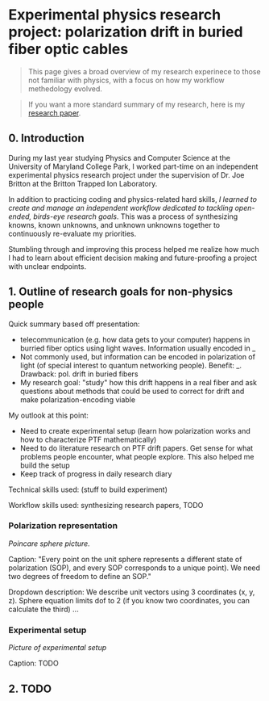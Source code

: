# Experimental physics research project: polarization drift in buried fiber optic cables

> This page gives a broad overview of my research experinece to those not familiar with physics, with a focus on how my workflow methedology evolved.

> If you want a more standard summary of my research, here is my [research paper](google.com).

<!-- $${\color{red}This\ page\ gives\ a\ broad\ overview\ of\ my\ research\ experinece\ to\ those\ not\ familiar\ with\ physics,\ with\ a\ focus\ on\ how\ my\ workflow\ methedology\ evolved.}$$ -->

## 0. Introduction
<!-- A first glance should give everythign at a high-level, with more detailed descriptions hidden by default (use dropdown to reveal). There should also be links to specific hard skills learned/used, as well as specific soft skills (reader clicks on these links and goes to the sections) -->

During my last year studying Physics and Computer Science at the University of Maryland College Park, I worked part-time on an independent experimental physics research project under the supervision of Dr. Joe Britton at the Britton Trapped Ion Laboratory.

In addition to practicing coding and physics-related hard skills, _I learned to create and manage an independent workflow dedicated to tackling open-ended, birds-eye research goals_. This was a process of synthesizing knowns, known unknowns, and unknown unknowns together to continuously re-evaluate my priorities.

Stumbling through and improving this process helped me realize how much I had to learn about efficient decision making and future-proofing a project with unclear endpoints.

## 1. Outline of research goals for non-physics people

Quick summary based off presentation:
* telecommunication (e.g. how data gets to your computer) happens in burried fiber optics using light waves. Information usually encoded in _
* Not commonly used, but information can be encoded in polarization of light (of special interest to quantum networking people). Benefit: _. Drawback: pol. drift in buried fibers
* My research goal: "study" how this drift happens in a real fiber and ask questions about methods that could be used to correct for drift and make polarization-encoding viable

My outlook at this point:
* Need to create experimental setup (learn how polarization works and how to characterize PTF mathematically)
* Need to do literature research on PTF drift papers. Get sense for what problems people encounter, what people explore. This also helped me build the setup
* Keep track of progress in daily research diary

Technical skills used: (stuff to build experiment)

Workflow skills used: synthesizing research papers, TODO

### Polarization representation
<!-- Main thing to show is the picture; there should be a dropdown for the math details of polarization -->

_Poincare sphere picture._

Caption: "Every point on the unit sphere represents a different state of polarization (SOP), and every SOP corresponds to a unique point). We need two degrees of freedom to define an SOP."

Dropdown description: We describe unit vectors using 3 coordinates (x, y, z). Sphere equation limits dof to 2 (if you know two coordinates, you can calculate the third) ...

### Experimental setup

_Picture of experimental setup_

Caption: TODO

## 2. TODO
